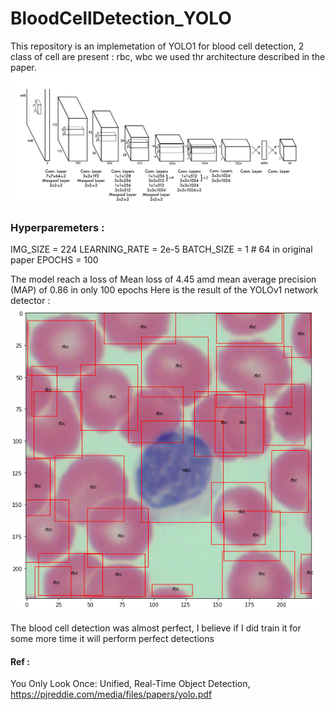 # BloodCellDetection_YOLO

This repository is an implemetation of YOLO1 for blood cell detection, 2 class of cell are present : rbc, wbc
we used thr architecture described in the paper.
![GitHub Logo](/images/architecture.PNG)

### Hyperparemeters :
IMG_SIZE = 224
LEARNING_RATE = 2e-5
BATCH_SIZE = 1 # 64 in original paper
EPOCHS = 100

The model reach a loss of Mean loss of 4.45 amd mean average precision (MAP) of 0.86 in only 100 epochs
Here is the result of the YOLOv1 network detector :
![GitHub Logo](/images/Result.PNG)



The blood cell detection was almost perfect, I believe if I did train it for some more time it will perform perfect detections


#### Ref :
You Only Look Once: Unified, Real-Time Object Detection, https://pjreddie.com/media/files/papers/yolo.pdf
